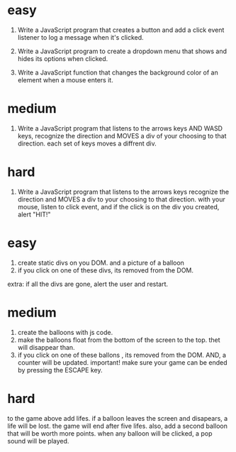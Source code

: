 # easy

1.  Write a JavaScript program that creates a button and add a click event listener to log a message when it's clicked.

2. Write a JavaScript program to create a dropdown menu that shows and hides its options when clicked.

3. Write a JavaScript function that changes the background color of an element when a mouse enters it.

# medium

1. Write a JavaScript program that listens to the arrows keys AND WASD keys, recognize the direction and MOVES a div of your choosing to that direction. each set of keys moves a diffrent div.

# hard

1. Write a JavaScript program that listens to the arrows keys recognize the direction and MOVES a div to your choosing to that direction.
with your mouse, listen to click event, and if the click is on the div you created, alert "HIT!"


# easy

1. create static divs on you DOM. and a picture of a balloon
2. if you click on one of these divs, its removed from the DOM.

extra: if all the divs are gone, alert the user and restart.

# medium

1. create the balloons with js code. 
2. make the balloons float from the bottom of the screen to the top. thet will disappear than.
3. if you click on one of these ballons , its removed from the DOM. AND, a counter will be updated. 
important! make sure your game can be ended by pressing the ESCAPE key.

# hard
to the game above add lifes. if a balloon leaves the screen and disapears, a life will be lost. the game will end after five lifes.
also, add a second balloon that will be worth more points.
when any balloon will be clicked, a pop sound will be played.


